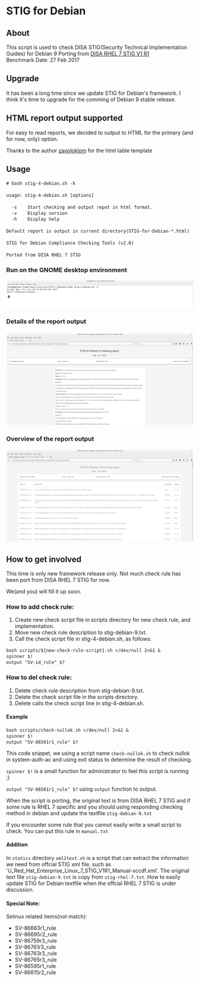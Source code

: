# STIG for Debian

## About

This script is used to check DISA STIG(Security Technical Implementation Guides) for Debian 9
Porting from [DISA RHEL 7 STIG V1 R1](http://iasecontent.disa.mil/stigs/zip/U_Red_Hat_Enterprise_Linux_7_V1R1_STIG.ZIP)  
Benchmark Date: 27 Feb 2017

## Upgrade

It has been a long time since we update STIG for Debian's framework. I think it's time to upgrade for the comming of Debian 9 stable release.

## HTML report output supported

For easy to read reports, we decided to output to HTML for the primary (and for now, only) option.

Thanks to the author [zavoloklom](https://github.com/zavoloklom) for the html table template

## Usage

```
# bash stig-4-debian.sh -h

usage: stig-4-debian.sh [options]

  -s    Start checking and output repot in html format.
  -v    Display version
  -h    Display help

Default report is output in current directory(STIG-for-Debian-*.html)

STIG for Debian Compliance Checking Tools (v2.0)

Ported from DISA RHEL 7 STIG

```

### Run on the GNOME desktop environment 
![stig-4-debian-run-gnome](./image/stig-4-debian-run-gnome.png)

### Details of the report output 
![details-report](./image/stig-4-debian-report-details.png)

### Overview of the report output  
![overview-report](./image/stig4-debian-report-overview.png)


## How to get involved

This time is only new framework release only. Not much check rule has been port from DISA RHEL 7 STIG for now.

We(and you) will fill it up soon.

### How to add check rule:
  1. Create new check script file in scripts directory for new check rule, and implementation.
  1. Move new check rule description to stig-debian-9.txt.
  1. Call the check script file in stig-4-debian.sh, as follows:

```
bash scripts/${new-check-rule-script}.sh >/dev/null 2>&1 &
spinner $!
output "SV-id_rule" $?
```

### How to del check rule:
  1. Delete check rule description from stig-debian-9.txt.  
  1. Delete the check script file in the scripts directory.  
  1. Delete calls the check script line in stig-4-debian.sh.  

#### Example
 
```
bash scripts/check-nullok.sh >/dev/null 2>&1 &
spinner $!
output "SV-86561r1_rule" $?
```

This code snippet, we using a script name `check-nullok.sh` to check nullok in system-auth-ac and using exit status to determine the result of checking.

`spinner $!` is a small function for administrator to feel this script is running ;)

`output "SV-86561r1_rule" $?` using `output` function to output.

When the script is porting, the original text is from DISA RHEL 7 STIG and if some rule is RHEL 7 specific and you should using responding checking method in debian and update the textfile `stig-debian-9.txt`

If you encounter some rule that you cannot easily write a small script to check. You can put this rule in `manual.txt`


#### Addition

In `statics` directory `xml2text.sh` is a script that can extract the information we need from offcial STIG xml file, such as 'U_Red_Hat_Enterprise_Linux_7_STIG_V1R1_Manual-xccdf.xml'. The original text file `stig-debian-9.txt` is copy from `stig-rhel-7.txt`. How to easily update STIG for Debian textfile when the offcial RHEL 7 STIG is under discussion.

#### Special Note:

Selinux related items(not match):
 
* SV-86663r1_rule
* SV-86695r2_rule
* SV-86759r3_rule
* SV-86761r3_rule
* SV-86763r3_rule
* SV-86765r3_rule
* SV-86595r1_rule
* SV-86615r2_rule

